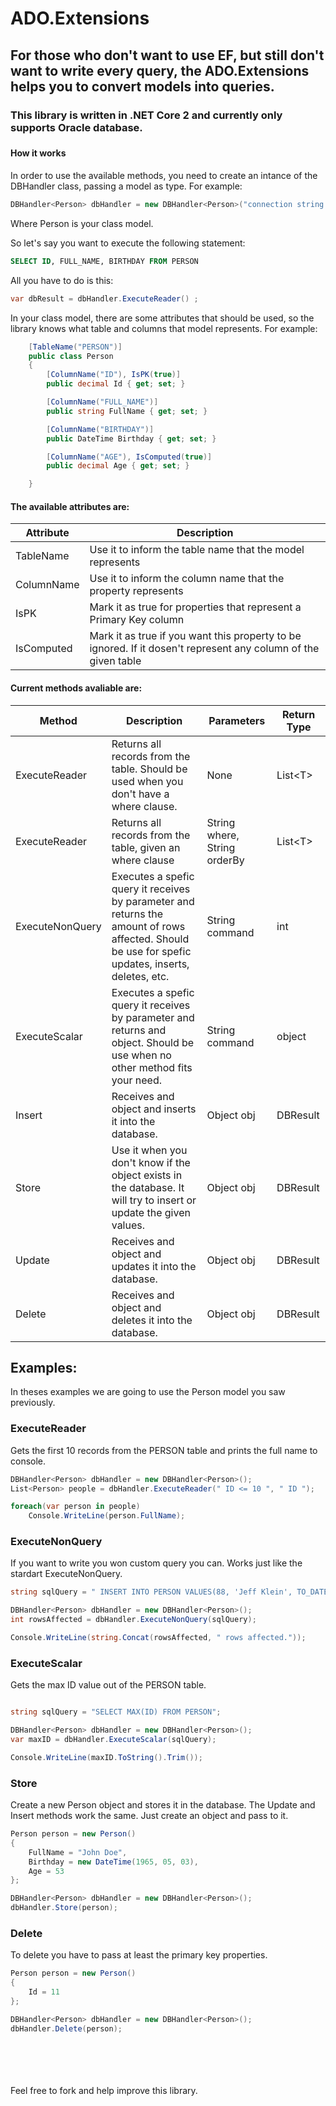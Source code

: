 # ADO.Extensions

<h2>For those who don't want to use EF, but still don't want to write every query, the ADO.Extensions helps you to convert models into queries.</h2>

<h3>This library is written in .NET Core 2 and currently only supports Oracle database.<h3>

<h4>How it works</h4>

In order to use the available methods, you need to create an intance of the DBHandler class, passing a model as type.
For example:
```cs
DBHandler<Person> dbHandler = new DBHandler<Person>("connection string here");
```
Where Person is your class model.

So let's say you want to execute the following statement:
```sql
SELECT ID, FULL_NAME, BIRTHDAY FROM PERSON
```
All you have to do is this:
```cs
var dbResult = dbHandler.ExecuteReader() ;
```
In your class model, there are some attributes that should be used, so the library knows what table and columns that model represents.
For example:
```cs
    [TableName("PERSON")]
    public class Person
    {
        [ColumnName("ID"), IsPK(true)]
        public decimal Id { get; set; }

        [ColumnName("FULL_NAME")]
        public string FullName { get; set; }

        [ColumnName("BIRTHDAY")]
        public DateTime Birthday { get; set; }

        [ColumnName("AGE"), IsComputed(true)]
        public decimal Age { get; set; }

    }
```

<h4>The available attributes are:</h4>

| Attribute  | Description |
| ------------- | ------------- |
|TableName| Use it to inform the table name that the model represents |
|ColumnName| Use it to inform the column name that the property represents |
|IsPK| Mark it as true for properties that represent a Primary Key column |
|IsComputed| Mark it as true if you want this property to be ignored. If it dosen't represent any column of the given table |


<h4>Current methods avaliable are:</h4>

| Method  | Description | Parameters | Return Type |
| ------------- | ------------- | ------------- | ------------- |
|ExecuteReader| Returns all records from the table. Should be used when you don't have a where clause. | None | List&lt;T> |
|ExecuteReader| Returns all records from the table, given an where clause  | String where, String orderBy | List&lt;T> |
|ExecuteNonQuery|Executes a spefic query it receives by parameter and returns the amount of rows affected. Should be use for spefic updates, inserts, deletes, etc. |String command| int |
|ExecuteScalar| Executes a spefic query it receives by parameter and returns and object. Should be use when no other method fits your need. |String command| object |
|Insert|Receives and object and inserts it into the database. |Object obj| DBResult |
|Store|Use it when you don't know if the object exists in the database. It will try to insert or update the given values.  |Object obj| DBResult |
|Update|Receives and object and updates it into the database. |Object obj| DBResult |
|Delete|Receives and object and deletes it into the database. |Object obj| DBResult |

<h2>Examples:</h2>
In theses examples we are going to use the Person model you saw previously.

<h3>ExecuteReader</h3>
Gets the first 10 records from the PERSON table and prints the full name to console.

```cs
DBHandler<Person> dbHandler = new DBHandler<Person>();
List<Person> people = dbHandler.ExecuteReader(" ID <= 10 ", " ID ");

foreach(var person in people)
    Console.WriteLine(person.FullName);
```

<h3>ExecuteNonQuery</h3>
If you want to write you won custom query you can. Works just like the stardart ExecuteNonQuery.

```cs
string sqlQuery = " INSERT INTO PERSON VALUES(88, 'Jeff Klein', TO_DATE('02/02/1989 00:00:00') ";

DBHandler<Person> dbHandler = new DBHandler<Person>();
int rowsAffected = dbHandler.ExecuteNonQuery(sqlQuery);

Console.WriteLine(string.Concat(rowsAffected, " rows affected."));
```

<h3>ExecuteScalar</h3>
Gets the max ID value out of the PERSON table.

```cs

string sqlQuery = "SELECT MAX(ID) FROM PERSON";

DBHandler<Person> dbHandler = new DBHandler<Person>();
var maxID = dbHandler.ExecuteScalar(sqlQuery);

Console.WriteLine(maxID.ToString().Trim());
```

<h3>Store</h3>
Create a new Person object and stores it in the database. 
The Update and Insert methods work the same. Just create an object and pass to it.

```cs
Person person = new Person()
{
    FullName = "John Doe",
    Birthday = new DateTime(1965, 05, 03),
    Age = 53
};

DBHandler<Person> dbHandler = new DBHandler<Person>();
dbHandler.Store(person);
```

<h3>Delete</h3>
To delete you have to pass at least the primary key properties.

```cs
Person person = new Person()
{
    Id = 11
};

DBHandler<Person> dbHandler = new DBHandler<Person>();
dbHandler.Delete(person);
```

<br><br><br><br>
Feel free to fork and help improve this library.
